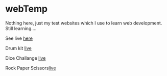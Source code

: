 # webTemp

Nothing here, just my test websites which I use to learn web development.
Still learning....

See live [here](https://manish-xyz.github.io)

Drum kit [live](https://manish-xyz.github.io/Drum%20Kit/index.html)

Dice Challange [live](https://manish-xyz.github.io/Dicee%20Challenge/index.html)

Rock Paper Scissors[live](https://manish-xyz.github.io/Stone_Papers_Scissors/index.html)



